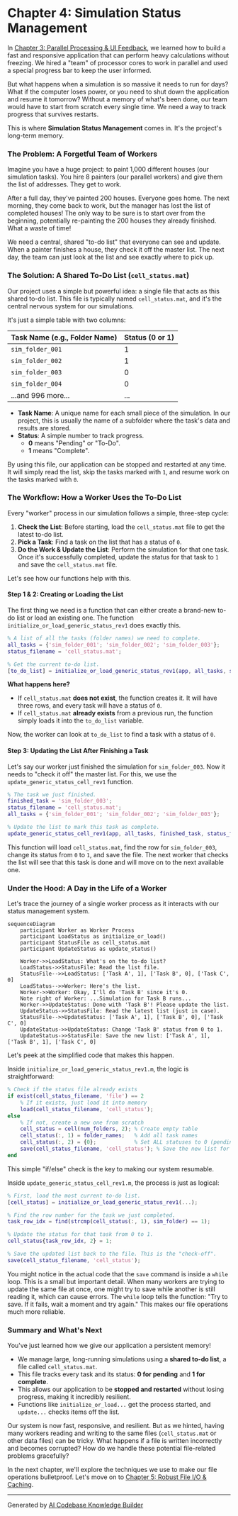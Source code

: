 # Chapter 4: Simulation Status Management

In [Chapter 3: Parallel Processing & UI Feedback](03_parallel_processing___ui_feedback_.md), we learned how to build a fast and responsive application that can perform heavy calculations without freezing. We hired a "team" of processor cores to work in parallel and used a special progress bar to keep the user informed.

But what happens when a simulation is so massive it needs to run for days? What if the computer loses power, or you need to shut down the application and resume it tomorrow? Without a memory of what's been done, our team would have to start from scratch every single time. We need a way to track progress that survives restarts.

This is where **Simulation Status Management** comes in. It's the project's long-term memory.

### The Problem: A Forgetful Team of Workers

Imagine you have a huge project: to paint 1,000 different houses (our simulation tasks). You hire 8 painters (our parallel workers) and give them the list of addresses. They get to work.

After a full day, they've painted 200 houses. Everyone goes home. The next morning, they come back to work, but the manager has lost the list of completed houses! The only way to be sure is to start over from the beginning, potentially re-painting the 200 houses they already finished. What a waste of time!

We need a central, shared "to-do list" that everyone can see and update. When a painter finishes a house, they check it off the master list. The next day, the team can just look at the list and see exactly where to pick up.

### The Solution: A Shared To-Do List (`cell_status.mat`)

Our project uses a simple but powerful idea: a single file that acts as this shared to-do list. This file is typically named `cell_status.mat`, and it's the central nervous system for our simulations.

It's just a simple table with two columns:

| Task Name (e.g., Folder Name) | Status (0 or 1) |
| ----------------------------- | --------------- |
| `sim_folder_001`              | 1               |
| `sim_folder_002`              | 1               |
| `sim_folder_003`              | 0               |
| `sim_folder_004`              | 0               |
| ...and 996 more...            | ...             |

*   **Task Name**: A unique name for each small piece of the simulation. In our project, this is usually the name of a subfolder where the task's data and results are stored.
*   **Status**: A simple number to track progress.
    *   **0** means "Pending" or "To-Do".
    *   **1** means "Complete".

By using this file, our application can be stopped and restarted at any time. It will simply read the list, skip the tasks marked with `1`, and resume work on the tasks marked with `0`.

### The Workflow: How a Worker Uses the To-Do List

Every "worker" process in our simulation follows a simple, three-step cycle:

1.  **Check the List**: Before starting, load the `cell_status.mat` file to get the latest to-do list.
2.  **Pick a Task**: Find a task on the list that has a status of `0`.
3.  **Do the Work & Update the List**: Perform the simulation for that one task. Once it's successfully completed, update the status for that task to `1` and save the `cell_status.mat` file.

Let's see how our functions help with this.

#### Step 1 & 2: Creating or Loading the List

The first thing we need is a function that can either create a brand-new to-do list or load an existing one. The function `initialize_or_load_generic_status_rev1` does exactly this.

```matlab
% A list of all the tasks (folder names) we need to complete.
all_tasks = {'sim_folder_001'; 'sim_folder_002'; 'sim_folder_003'};
status_filename = 'cell_status.mat';

% Get the current to-do list.
[to_do_list] = initialize_or_load_generic_status_rev1(app, all_tasks, status_filename);
```
**What happens here?**
*   If `cell_status.mat` **does not exist**, the function creates it. It will have three rows, and every task will have a status of `0`.
*   If `cell_status.mat` **already exists** from a previous run, the function simply loads it into the `to_do_list` variable.

Now, the worker can look at `to_do_list` to find a task with a status of `0`.

#### Step 3: Updating the List After Finishing a Task

Let's say our worker just finished the simulation for `sim_folder_003`. Now it needs to "check it off" the master list. For this, we use the `update_generic_status_cell_rev1` function.

```matlab
% The task we just finished.
finished_task = 'sim_folder_003';
status_filename = 'cell_status.mat';
all_tasks = {'sim_folder_001'; 'sim_folder_002'; 'sim_folder_003'};

% Update the list to mark this task as complete.
update_generic_status_cell_rev1(app, all_tasks, finished_task, status_filename);
```
This function will load `cell_status.mat`, find the row for `sim_folder_003`, change its status from `0` to `1`, and save the file. The next worker that checks the list will see that this task is done and will move on to the next available one.

### Under the Hood: A Day in the Life of a Worker

Let's trace the journey of a single worker process as it interacts with our status management system.

```mermaid
sequenceDiagram
    participant Worker as Worker Process
    participant LoadStatus as initialize_or_load()
    participant StatusFile as cell_status.mat
    participant UpdateStatus as update_status()

    Worker->>LoadStatus: What's on the to-do list?
    LoadStatus->>StatusFile: Read the list file.
    StatusFile-->>LoadStatus: ['Task A', 1], ['Task B', 0], ['Task C', 0]
    LoadStatus-->>Worker: Here's the list.
    Worker->>Worker: Okay, I'll do 'Task B' since it's 0.
    Note right of Worker: ...Simulation for Task B runs...
    Worker->>UpdateStatus: Done with 'Task B'! Please update the list.
    UpdateStatus->>StatusFile: Read the latest list (just in case).
    StatusFile-->>UpdateStatus: ['Task A', 1], ['Task B', 0], ['Task C', 0]
    UpdateStatus->>UpdateStatus: Change 'Task B' status from 0 to 1.
    UpdateStatus->>StatusFile: Save the new list: ['Task A', 1], ['Task B', 1], ['Task C', 0]
```

Let's peek at the simplified code that makes this happen.

Inside `initialize_or_load_generic_status_rev1.m`, the logic is straightforward:

```matlab
% Check if the status file already exists
if exist(cell_status_filename, 'file') == 2
    % If it exists, just load it into memory
    load(cell_status_filename, 'cell_status');
else
    % If not, create a new one from scratch
    cell_status = cell(num_folders, 2); % Create empty table
    cell_status(:, 1) = folder_names;   % Add all task names
    cell_status(:, 2) = {0};            % Set ALL statuses to 0 (pending)
    save(cell_status_filename, 'cell_status'); % Save the new list for the first time
end
```
This simple "if/else" check is the key to making our system resumable.

Inside `update_generic_status_cell_rev1.m`, the process is just as logical:

```matlab
% First, load the most current to-do list.
[cell_status] = initialize_or_load_generic_status_rev1(...);

% Find the row number for the task we just completed.
task_row_idx = find(strcmp(cell_status(:, 1), sim_folder) == 1);

% Update the status for that task from 0 to 1.
cell_status{task_row_idx, 2} = 1;

% Save the updated list back to the file. This is the "check-off".
save(cell_status_filename, 'cell_status');
```

You might notice in the actual code that the `save` command is inside a `while` loop. This is a small but important detail. When many workers are trying to update the same file at once, one might try to save while another is still reading it, which can cause errors. The `while` loop tells the function: "Try to save. If it fails, wait a moment and try again." This makes our file operations much more reliable.

### Summary and What's Next

You've just learned how we give our application a persistent memory!

*   We manage large, long-running simulations using a **shared to-do list**, a file called `cell_status.mat`.
*   This file tracks every task and its status: **0 for pending** and **1 for complete**.
*   This allows our application to be **stopped and restarted** without losing progress, making it incredibly resilient.
*   Functions like `initialize_or_load...` get the process started, and `update...` checks items off the list.

Our system is now fast, responsive, and resilient. But as we hinted, having many workers reading and writing to the same files (`cell_status.mat` or other data files) can be tricky. What happens if a file is written incorrectly and becomes corrupted? How do we handle these potential file-related problems gracefully?

In the next chapter, we'll explore the techniques we use to make our file operations bulletproof. Let's move on to [Chapter 5: Robust File I/O & Caching](05_robust_file_i_o___caching_.md).

---

Generated by [AI Codebase Knowledge Builder](https://github.com/The-Pocket/Tutorial-Codebase-Knowledge)